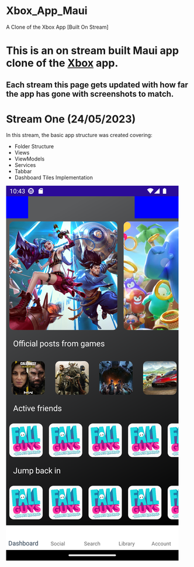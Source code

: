 # Xbox_App_Maui
A Clone of the Xbox App [Built On Stream]

# This is an on stream built Maui app clone of the [Xbox](https://play.google.com/store/search?q=xbox&c=apps) app.
## Each stream this page gets updated with how far the app has gone with screenshots to match.

# Stream One (24/05/2023)
In this stream, the basic app structure was created covering:
- Folder Structure
- Views 
- ViewModels
- Services
- Tabbar
- Dashboard Tiles Implementation

![StreamOne](https://github.com/RobertWildgoose/Xbox_App_Maui/blob/main/Assets/stream_24-05-2023.png?raw=true)
